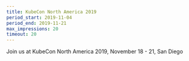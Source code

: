 ```yaml
---
title: KubeCon North America 2019
period_start: 2019-11-04
period_end: 2019-11-21
max_impressions: 20
timeout: 20
---
```


Join us at KubeCon North America 2019, November 18 - 21, San Diego
